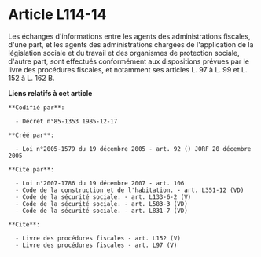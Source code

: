 # Article L114-14

Les échanges d'informations entre les agents des administrations fiscales, d'une part, et les agents des administrations
chargées de l'application de la législation sociale et du travail et des organismes de protection sociale, d'autre part, sont
effectués conformément aux dispositions prévues par le livre des procédures fiscales, et notamment ses articles L. 97 à L. 99
et L. 152 à L. 162 B.

**Liens relatifs à cet article**

	**Codifié par**:

	  - Décret n°85-1353 1985-12-17

	**Créé par**:

	  - Loi n°2005-1579 du 19 décembre 2005 - art. 92 () JORF 20 décembre 2005

	**Cité par**:

	  - Loi n°2007-1786 du 19 décembre 2007 - art. 106
	  - Code de la construction et de l'habitation. - art. L351-12 (VD)
	  - Code de la sécurité sociale. - art. L133-6-2 (V)
	  - Code de la sécurité sociale. - art. L583-3 (VD)
	  - Code de la sécurité sociale. - art. L831-7 (VD)

	**Cite**:

	  - Livre des procédures fiscales - art. L152 (V)
	  - Livre des procédures fiscales - art. L97 (V)
